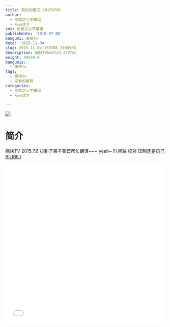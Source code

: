 ```yaml
---
title: 有你的夏天 20150706
author:
  - 伦敦之心字幕组
  - らみぱす
zmz: 伦敦之心字幕组
publishdate: '2015-07-06'
bangumi: 痛快tv
date: '2015-11-04'
slug: 2015-11-04_150706_3165966
description: 痛快TV&#8226;150706
weight: 49294.0
bangumis:
  - 痛快tv
tags:
  - 痛快tv
  - 恋爱的酸臭
categories:
  - 伦敦之心字幕组
  - らみぱす

---
```

![](https://i.imgur.com/pxRCqJF.png)
# 简介  
痛快TV 2015.7.6   拉到了果子菊苣帮忙翻译~~~  yeah~   时间轴 校对 压制还是自己
  [BILIBILI](https://www.bilibili.com/video/av3165966/)

<div class="vcontainer">  <iframe class='video' src="//www.bilibili.com/blackboard/player.html?cid=4986584&aid=3165966" width="100%" height="500" frameborder="0" allowfullscreen="allowfullscreen"></iframe></div>
